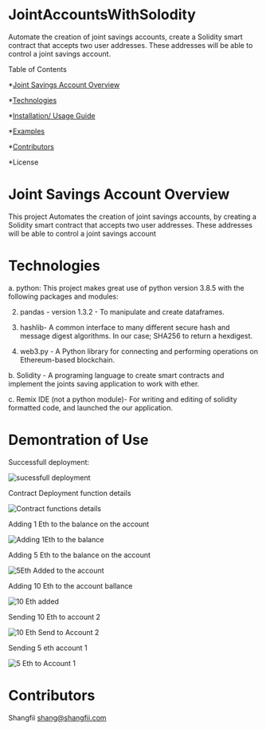 # JointAccountsWithSolodity

Automate the creation of joint savings accounts, create a Solidity smart contract that accepts two user addresses.
These addresses will be able to control a joint savings account.

Table of Contents

*[Joint Savings Account Overview](https://github.com/shangfii/JointAccountsWithSolodity#joint-savings-account-overview)

*[Technologies](https://github.com/shangfii/JointAccountsWithSolodity#technologies)

*[Installation/ Usage Guide](https://github.com/shangfii/JointAccountsWithSolodity#technologies)

*[Examples](https://github.com/shangfii/JointAccountsWithSolodity#demontration-of-use)

*[Contributors]()

*License


# Joint Savings Account Overview

This project Automates the creation of joint savings accounts, by creating a Solidity smart contract that accepts two user addresses.
These addresses will be able to control a joint savings account

# Technologies 

a. python: This project makes great use of python version 3.8.5 with the following packages and modules:

2. pandas - version 1.3.2 - To manipulate and create dataframes.

3. hashlib-  A common interface to many different secure hash and message digest algorithms. In our case; SHA256 to return a hexdigest.

4. web3.py - A Python library for connecting and performing operations on Ethereum-based blockchain.


b. Solidity -  A programing language to create smart contracts and implement the joints saving application to work with ether.

c. Remix IDE (not a python module)- For writing and editing of solidity formatted code, and launched the our application.


# Demontration of Use

Successfull deployment:

![sucessfull deployment](https://github.com/shangfii/JointAccountsWithSolodity/blob/main/Execution_Results/contractDeployed.png)

Contract Deployment function details 

![Contract functions details](https://github.com/shangfii/JointAccountsWithSolodity/blob/main/Execution_Results/deployedContractFunctoinDetails.png)

Adding 1 Eth to the balance on the account

![Adding 1Eth to the balance](https://github.com/shangfii/JointAccountsWithSolodity/blob/main/Execution_Results/Adding1Eth.gif)

Adding 5 Eth to the balance on the account

![5Eth Added to the account](https://github.com/shangfii/JointAccountsWithSolodity/blob/main/Execution_Results/5EthDeposit.gif)

Adding 10 Eth to the account ballance 

![10 Eth added](https://github.com/shangfii/JointAccountsWithSolodity/blob/main/Execution_Results/10EthDeposit.gif)

Sending 10 Eth to account 2

![10 Eth Send to Account 2](https://github.com/shangfii/JointAccountsWithSolodity/blob/main/Execution_Results/10Ethto2.gif)


Sending 5 eth  account 1

![5 Eth to Account 1](https://github.com/shangfii/JointAccountsWithSolodity/blob/main/Execution_Results/5Ethto1.gif)


# Contributors

Shangfii
shang@shangfii.com
